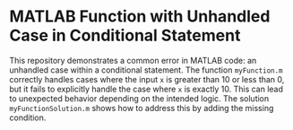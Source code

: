 # MATLAB Function with Unhandled Case in Conditional Statement

This repository demonstrates a common error in MATLAB code: an unhandled case within a conditional statement.  The function `myFunction.m` correctly handles cases where the input `x` is greater than 10 or less than 0, but it fails to explicitly handle the case where `x` is exactly 10.  This can lead to unexpected behavior depending on the intended logic. The solution `myFunctionSolution.m` shows how to address this by adding the missing condition. 